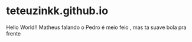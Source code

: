 # teteuzinkk.github.io

Hello World!!
Matheus falando
o Pedro é meio feio , mas ta suave
bola pra frente
